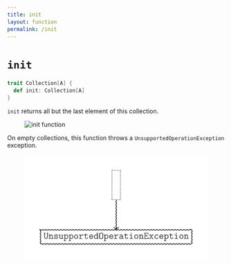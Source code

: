 ```yaml
---
title: init
layout: function
permalink: /init
---
```


# `init`

~~~ scala
trait Collection[A] {
  def init: Collection[A]
}
~~~

`init` returns all but the last element of this collection.

<figure class="diagram">
  <img src="images/init.1.svg" alt="init function">
  <!-- <figcaption class="diagram-desc"></figcaption> -->
</figure>

On empty collections, this function throws a `UnsupportedOperationException` exception.

<figure class="diagram">
  <img src="images/init.2.svg" alt="init function">
  <!-- <figcaption class="diagram-desc"></figcaption> -->
</figure>

